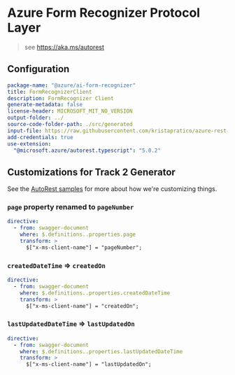 # Azure Form Recognizer Protocol Layer

> see https://aka.ms/autorest

## Configuration

```yaml
package-name: "@azure/ai-form-recognizer"
title: FormRecognizerClient
description: FormRecognizer Client
generate-metadata: false
license-header: MICROSOFT_MIT_NO_VERSION
output-folder: ../
source-code-folder-path: ./src/generated
input-file: https://raw.githubusercontent.com/kristapratico/azure-rest-api-specs/form-recognizer-patch/specification/cognitiveservices/data-plane/FormRecognizer/preview/v2.0/FormRecognizer.json
add-credentials: true
use-extension:
  "@microsoft.azure/autorest.typescript": "5.0.2"
```

## Customizations for Track 2 Generator

See the [AutoRest samples](https://github.com/Azure/autorest/tree/master/Samples/3b-custom-transformations)
for more about how we're customizing things.

### `page` property renamed to `pageNumber`

```yaml
directive:
  - from: swagger-document
    where: $.definitions..properties.page
    transform: >
      $["x-ms-client-name"] = "pageNumber";
```

### `createdDateTime` => `createdOn`

```yaml
directive:
  - from: swagger-document
    where: $.definitions..properties.createdDateTime
    transform: >
      $["x-ms-client-name"] = "createdOn";
```

### `lastUpdatedDateTime` => `lastUpdatedOn`

```yaml
directive:
  - from: swagger-document
    where: $.definitions..properties.lastUpdatedDateTime
    transform: >
      $["x-ms-client-name"] = "lastUpdatedOn";
```
